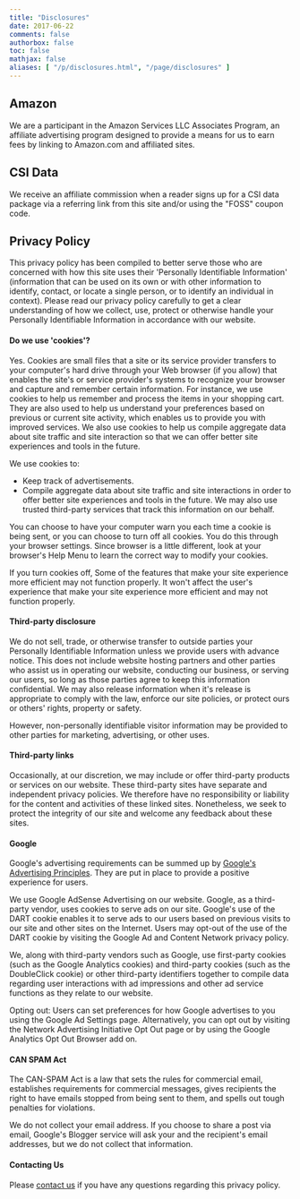 ```yaml
---
title: "Disclosures"
date: 2017-06-22
comments: false
authorbox: false
toc: false
mathjax: false
aliases: [ "/p/disclosures.html", "/page/disclosures" ]
---
```


## Amazon
We are a participant in the Amazon Services LLC Associates Program, an affiliate advertising program designed to provide a means for us to earn fees by linking to Amazon.com and affiliated sites.


## CSI Data
We receive an affiliate commission when a reader signs up for a CSI data package via a referring link from this site and/or using the "FOSS" coupon code.


## Privacy Policy
This privacy policy has been compiled to better serve those who are concerned with how this site uses their 'Personally Identifiable Information' (information that can be used on its own or with other information to identify, contact, or locate a single person, or to identify an individual in context). Please read our privacy policy carefully to get a clear understanding of how we collect, use, protect or otherwise handle your Personally Identifiable Information in accordance with our website.

#### Do we use 'cookies'?
Yes. Cookies are small files that a site or its service provider transfers to your computer's hard drive through your Web browser (if you allow) that enables the site's or service provider's systems to recognize your browser and capture and remember certain information. For instance, we use cookies to help us remember and process the items in your shopping cart. They are also used to help us understand your preferences based on previous or current site activity, which enables us to provide you with improved services. We also use cookies to help us compile aggregate data about site traffic and site interaction so that we can offer better site experiences and tools in the future.

We use cookies to:

* Keep track of advertisements.
* Compile aggregate data about site traffic and site interactions in order to offer better site experiences and tools in the future. We may also use trusted third-party services that track this information on our behalf.


You can choose to have your computer warn you each time a cookie is being sent, or you can choose to turn off all cookies. You do this through your browser settings. Since browser is a little different, look at your browser's Help Menu to learn the correct way to modify your cookies.

If you turn cookies off, Some of the features that make your site experience more efficient may not function properly. It won't affect the user's experience that make your site experience more efficient and may not function properly.

#### Third-party disclosure
We do not sell, trade, or otherwise transfer to outside parties your Personally Identifiable Information unless we provide users with advance notice. This does not include website hosting partners and other parties who assist us in operating our website, conducting our business, or serving our users, so long as those parties agree to keep this information confidential. We may also release information when it's release is appropriate to comply with the law, enforce our site policies, or protect ours or others' rights, property or safety. 

However, non-personally identifiable visitor information may be provided to other parties for marketing, advertising, or other uses.

#### Third-party links
Occasionally, at our discretion, we may include or offer third-party products or services on our website. These third-party sites have separate and independent privacy policies. We therefore have no responsibility or liability for the content and activities of these linked sites. Nonetheless, we seek to protect the integrity of our site and welcome any feedback about these sites.

#### Google
Google's advertising requirements can be summed up by [Google's Advertising Principles](http://google%27s%20advertising%20principles/). They are put in place to provide a positive experience for users. 

We use Google AdSense Advertising on our website. Google, as a third-party vendor, uses cookies to serve ads on our site. Google's use of the DART cookie enables it to serve ads to our users based on previous visits to our site and other sites on the Internet. Users may opt-out of the use of the DART cookie by visiting the Google Ad and Content Network privacy policy.

We, along with third-party vendors such as Google, use first-party cookies (such as the Google Analytics cookies) and third-party cookies (such as the DoubleClick cookie) or other third-party identifiers together to compile data regarding user interactions with ad impressions and other ad service functions as they relate to our website.

Opting out:
Users can set preferences for how Google advertises to you using the Google Ad Settings page. Alternatively, you can opt out by visiting the Network Advertising Initiative Opt Out page or by using the Google Analytics Opt Out Browser add on.

#### CAN SPAM Act
The CAN-SPAM Act is a law that sets the rules for commercial email, establishes requirements for commercial messages, gives recipients the right to have emails stopped from being sent to them, and spells out tough penalties for violations. 

We do not collect your email address. If you choose to share a post via email, Google's Blogger service will ask your and the recipient's email addresses, but we do not collect that information.

#### Contacting Us
Please [contact us](mailto:josh.m.ulrich@gmail.com) if you have any questions regarding this privacy policy.
